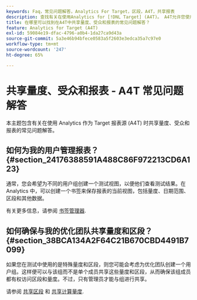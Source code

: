 ```yaml
---
keywords: Faq，常见问题解答，Analytics For Target，区段，A4T，共享报表
description: 查找有关在使用Analytics for [!DNL Target] (A4T)。 A4T允许您使用Analytics报表进行Adobe [!DNL Target] 活动。
title: 在哪里可以找到在A4T中共享量度、受众和报表的常见问题解答？
feature: Analytics for Target (A4T)
exl-id: 59084e19-dfac-4796-a0b4-1da27ca9d43a
source-git-commit: 5a3e46b94bfece0583a5f2603e3edca35a7c97e0
workflow-type: tm+mt
source-wordcount: '247'
ht-degree: 65%

---
```


# 共享量度、受众和报表 - A4T 常见问题解答

本主题包含有关在使用 Analytics 作为 Target 报表源 (A4T) 时共享量度、受众和报表的常见问题解答。

## 如何为我的用户管理报表？ {#section_24176388591A488C86F972213CD6A123}

通常，您会希望为不同的用户组创建一个测试视图，以便他们查看测试结果。在 Analytics 中，可以创建一个书签来保存报表的当前视图，包括量度、日期范围、区段和其他数据。

有关更多信息，请参阅 [书签管理器](https://experienceleague.adobe.com/docs/analytics/analyze/reports-analytics/bookmarks.html).

## 如何确保与我的优化团队共享量度和区段？ {#section_38BCA134A2F64C21B670CBD4491B7099}

如果您在测试中使用的是特殊量度和区段，则您可能会考虑为优化团队创建一个用户组。这样便可以与该组而不是单个成员共享这些量度和区段，从而确保该组成员都有权访问区段和量度。不过，只有管理员才能与组进行共享。

请参阅 [共享区段](https://experienceleague.adobe.com/docs/analytics/components/segmentation/segmentation-workflow/t-seg-share.html) 和 [共享计算量度](https://experienceleague.adobe.com/docs/analytics/components/calculated-metrics/calcmetric-workflow/cm-sharing.html).
